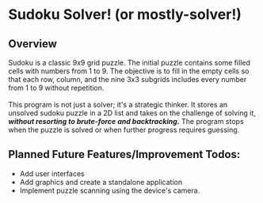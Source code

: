 
# Sudoku Solver! (or mostly-solver!)

## Overview

Sudoku is a classic 9x9 grid puzzle. The initial puzzle contains some filled cells with numbers from 1 to 9. 
The objective is to fill in the empty cells so that each row, column, and the nine 3x3 subgrids includes every number from 1 to 9 without repetition.</br></br>
This program is not just a solver; it's a strategic thinker. It stores an unsolved sudoku puzzle in a 2D list and takes on the challenge of solving it, ***without resorting to brute-force and backtracking.***
The program stops when the puzzle is solved or when further progress requires guessing.

## Planned Future Features/Improvement Todos:
* Add user interfaces
* Add graphics and create a standalone application
* Implement puzzle scanning using the device's camera.

